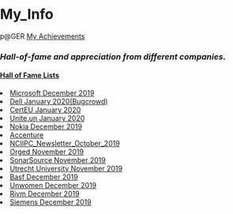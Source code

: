 # My_Info
p@GER
<a href="https://pager5cx415cx415cx69.github.io/My_Info/achievement/">My Achievements</a>
<p><h3><b><i>Hall-of-fame and appreciation from different companies.</i></b></h3></p>
<p><h4><u>Hall of Fame Lists</u></h4></p>
<p>
	<li> <a href="https://portal.msrc.microsoft.com/en-us/security-guidance/researcher-acknowledgments-online-services?rtc=1">Microsoft December 2019</a></li>
	<li> <a href="">Dell January 2020(Bugcrowd)</a></li>
	<li> <a href="https://cert.europa.eu/cert/newsletter/en/latest_HallOfFame_.html">CertEU January 2020</a></li>
	<li> <a href="https://unite.un.org/content/hall-fame">Unite.un January 2020</a></li>
	<li> <a href="https://www.nokia.com/responsible-disclosure/">Nokia December 2019</a></li>
	<li> <a href="https://www.linkedin.com/posts/avishek-nayal-093476189_bugbounty-pentesting-ethicalhacking-activity-6620910805972025344-C0pO">Accenture</a></li>
	<li> <a href="https://www.nciipc.gov.in/documents/NCIIPC_Newsletter_Oct19.pdf">NCIIPC_Newsletter_October_2019</a></li>
	<li> <a href="https://orged.de/bug-bountry/hall-of-fame">Orged November 2019</a></li>
	<li> <a href="https://community.sonarsource.com/t/responsible-vulnerability-disclosure/9317">SonarSource November 2019</a></li>
	<li> <a href="https://www.uu.nl/en/node/1599/hall-of-fame-responsible-disclosure">Utrecht University November 2019</a></li>
	<li> <a href="https://www.basf.com/global/en/legal/responsible-disclosure-statement.html">Basf December 2019</a></li>
	<li> <a href="https://www.unwomen.org/en/about-the-website/information-security/reporting-a-cyber-security-issue#Hall-of-fame">Unwomen December 2019</a></li>
	<li> <a href="https://www.linkedin.com/posts/avishek-nayal-093476189_appreciation-rivm-activity-6610186440536092672-2q1h/">Rivm December 2019</a></li>
	<li> <a href="https://new.siemens.com/global/en/products/services/cert/hall-of-thanks.html">Siemens December 2019</a></li>
</p>				

<!DOCTYPE html>
<html lang="en" dir="ltr">
  <head>
    <meta charset="utf-8">
    <title></title>
    <link rel="stylesheet" href="https://use.fontawesome.com/releases/v5.4.1/css/all.css">
	  <style>
	  	body{
  padding: 0;
  margin: 0;
}
.middle{
  position: absolute;
  top: 50%;
  transform: translateY(-50%);
  width: 100%;
  text-align: center;
}
.btn{
  display: inline-block;
  width: 90px;
  height: 90px;
  background: #f1f1f1;
  margin: 10px;
  border-radius: 30%;
  box-shadow: 0 5px 15px -5px #00000070;
  color: #3498db;
  overflow: hidden;
  position: relative;
}
.btn i{
  line-height: 90px;
  font-size: 26px;
  transition: 0.2s linear;
}
.btn:hover i{
  transform: scale(1.3);
  color: #f1f1f1;
}
.btn::before{
  content: "";
  position: absolute;
  width: 120%;
  height: 120%;
  background: #3498db;
  transform: rotate(45deg);
  left: -110%;
  top: 290%;
}
.btn:hover::before{
  animation: aaa 0.7s 1;
  top: -10%;
  left: -10%;
}
@keyframes aaa {
  0%{
    left: -110%;
    top: 90%;
  }50%{
    left: 10%;
    top: -30%;
  }100%{
    top: -10%;
    left: -10%;
  }
}

	  </style>
  </head>
  <body>
    <div class="middle">
      <a class="btn" href="#">
        <i class="fab fa-facebook-f"></i>
      </a>
      <a class="btn" href="#">
        <i class="fab fa-twitter"></i>
      </a>
      <a class="btn" href="#">
        <i class="fab fa-google"></i>
      </a>
      <a class="btn" href="#">
        <i class="fab fa-instagram"></i>
      </a>
      <a class="btn" href="#">
        <i class="fab fa-youtube"></i>
      </a>
    </div>
  </body>
</html>
